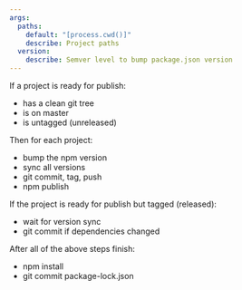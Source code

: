 ```yaml
---
args:
  paths:
    default: "[process.cwd()]"
    describe: Project paths
  version:
    describe: Semver level to bump package.json version
---
```


If a project is ready for publish:

- has a clean git tree
- is on master
- is untagged (unreleased)

Then for each project:

- bump the npm version
- sync all versions
- git commit, tag, push
- npm publish

If the project is ready for publish but tagged (released):

- wait for version sync
- git commit if dependencies changed

After all of the above steps finish:

- npm install
- git commit package-lock.json
